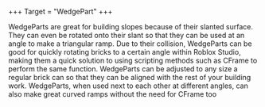 +++
Target = "WedgePart"
+++

WedgeParts are great for building slopes because of their slanted surface. They can even be rotated onto their slant so that they can be used at an angle to make a triangular ramp. Due to their collision, WedgeParts can be good for quickly rotating bricks to a certain angle within Roblox Studio, making them a quick solution to using scripting methods such as CFrame to perform the same function. WedgeParts can be adjusted to any size a regular brick can so that they can be aligned with the rest of your building work. WedgeParts, when used next to each other at different angles, can also make great curved ramps without the need for CFrame too